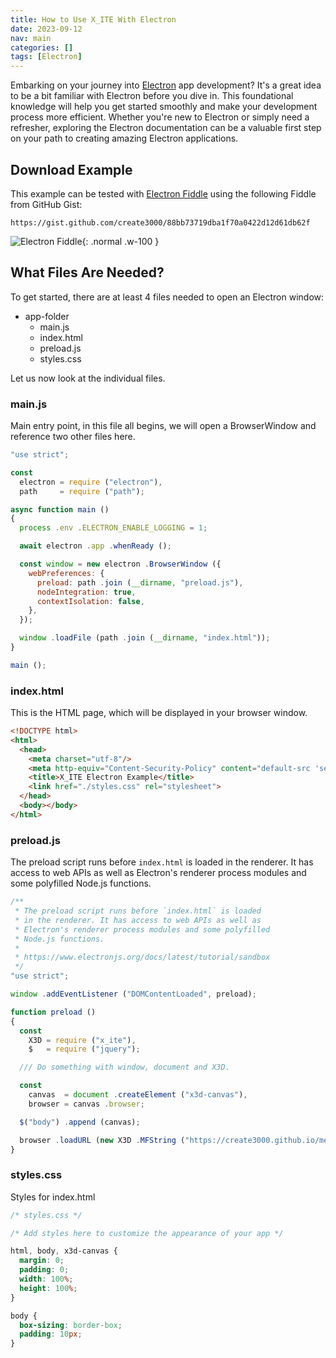 ```yaml
---
title: How to Use X_ITE With Electron
date: 2023-09-12
nav: main
categories: []
tags: [Electron]
---
```

Embarking on your journey into [Electron](https://www.electronjs.org/docs/latest/api/app) app development? It's a great idea to be a bit familiar with Electron before you dive in. This foundational knowledge will help you get started smoothly and make your development process more efficient. Whether you're new to Electron or simply need a refresher, exploring the Electron documentation can be a valuable first step on your path to creating amazing Electron applications.

## Download Example

This example can be tested with [Electron Fiddle](https://www.electronjs.org/de/fiddle) using the following Fiddle from GitHub Gist:

```
https://gist.github.com/create3000/88bb73719dba1f70a0422d12d61db62f
```

![Electron Fiddle](assets/img/electron/electron-fiddle.png){: .normal .w-100 }

## What Files Are Needed?

To get started, there are at least 4 files needed to open an Electron window:

* app-folder
  * main.js
  * index.html
  * preload.js
  * styles.css

Let us now look at the individual files.

### main.js

Main entry point, in this file all begins, we will open a BrowserWindow and reference two other files here.

```js
"use strict";

const
  electron = require ("electron"),
  path     = require ("path");

async function main ()
{
  process .env .ELECTRON_ENABLE_LOGGING = 1;

  await electron .app .whenReady ();

  const window = new electron .BrowserWindow ({
    webPreferences: {
      preload: path .join (__dirname, "preload.js"),
      nodeIntegration: true,
      contextIsolation: false,
    },
  });

  window .loadFile (path .join (__dirname, "index.html"));
}

main ();
```

### index.html

This is the HTML page, which will be displayed in your browser window.

```html
<!DOCTYPE html>
<html>
  <head>
    <meta charset="utf-8"/>
    <meta http-equiv="Content-Security-Policy" content="default-src 'self' https://*; script-src 'self' 'unsafe-eval' https://*">
    <title>X_ITE Electron Example</title>
    <link href="./styles.css" rel="stylesheet">
  </head>
  <body></body>
</html>
```

### preload.js

The preload script runs before `index.html` is loaded in the renderer. It has access to web APIs as well as Electron's renderer process modules and some polyfilled Node.js functions.

```js
/**
 * The preload script runs before `index.html` is loaded
 * in the renderer. It has access to web APIs as well as
 * Electron's renderer process modules and some polyfilled
 * Node.js functions.
 *
 * https://www.electronjs.org/docs/latest/tutorial/sandbox
 */
"use strict";

window .addEventListener ("DOMContentLoaded", preload);

function preload ()
{
  const
    X3D = require ("x_ite"),
    $   = require ("jquery");

  /// Do something with window, document and X3D.

  const
    canvas  = document .createElement ("x3d-canvas"),
    browser = canvas .browser;

  $("body") .append (canvas);

  browser .loadURL (new X3D .MFString ("https://create3000.github.io/media/x_ite/info/info.x3d"));
}
```

### styles.css

Styles for index.html

```css
/* styles.css */

/* Add styles here to customize the appearance of your app */

html, body, x3d-canvas {
  margin: 0;
  padding: 0;
  width: 100%;
  height: 100%;
}

body {
  box-sizing: border-box;
  padding: 10px;
}
```
